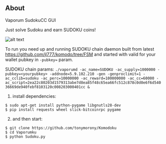 About
-----
Vaporum SudokuCC GUI

Just solve Sudoku and earn SUDOKU coins!

![alt text](https://i.imgur.com/std99XW.png)

To run you need up and running SUDOKU chain daemon built from latest https://github.com/jl777/komodo/tree/FSM and started with valid for your wallet pubkey in `-pubkey=` param.

SUDOKU chain params: 
```./vaporumd -ac_name=SUDOKU -ac_supply=1000000 -pubkey=<yourpubkey> -addnode=5.9.102.210 -gen -genproclimit=1 -ac_cclib=sudoku -ac_perc=10000000 -ac_reward=100000000 -ac_cc=60000 -ac_script=2ea22c80203d1579313abe7d8ea85f48c65ea66fc512c878c0d0e6f6d54036669de940febf8103120c008203000401cc &```

1) install dependencies:

```
$ sudo apt-get install python-pygame libgnutls28-dev
$ pip install requests wheel slick-bitcoinrpc pygame
```

2) and then start:

```
$ git clone https://github.com/tonymorony/Komodoku
$ cd Vaporumku
$ python Sudoku.py
```
